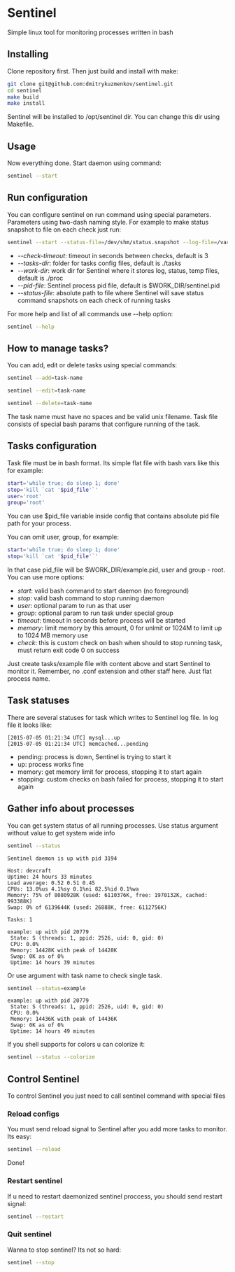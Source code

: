 # Sentinel
Simple linux tool for monitoring processes written in bash

## Installing
Clone repository first. Then just build and install with make:
```bash
git clone git@github.com:dmitrykuzmenkov/sentinel.git
cd sentinel
make build
make install
```

Sentinel will be installed to /opt/sentinel dir. You can change this dir using Makefile.

## Usage
Now everything done. Start daemon using command:

```bash
sentinel --start
```

## Run configuration
You can configure sentinel on run command using special parameters. Parameters using two-dash naming style. For example to make status snapshot to file on each check just run:
```bash
sentinel --start --status-file=/dev/shm/status.snapshot --log-file=/var/log/sentinel.log
```

- *--check-timeout*: timeout in seconds between checks, default is 3
- *--tasks-dir*: folder for tasks config files, default is ./tasks
- *--work-dir*: work dir for Sentinel where it stores log, status, temp files, default is ./proc
- *--pid-file*: Sentinel process pid file, default is $WORK_DIR/sentinel.pid
- *--status-file*: absolute path to file where Sentinel will save status command snapshots on each check of running tasks

For more help and list of all commands use --help option:
```bash
sentinel --help
```

## How to manage tasks?
You can add, edit or delete tasks using special commands:

```bash
sentinel --add=task-name
```

```bash
sentinel --edit=task-name
```

```bash
sentinel --delete=task-name
```

The task name must have no spaces and be valid unix filename. Task file consists of special bash params that configure running of the task.

## Tasks configuration
Task file must be in bash format. Its simple flat file with bash vars like this for example:

```bash
start='while true; do sleep 1; done'
stop='kill `cat '$pid_file'`'
user='root'
group='root'
```

You can use $pid_file variable inside config that contains absolute pid file path for your process.

You can omit user, group, for example:

```bash
start='while true; do sleep 1; done'
stop='kill `cat '$pid_file'`'
```

In that case pid_file will be $WORK_DIR/example.pid, user and group - root. You can use more options:

- *start*: valid bash command to start daemon (no foreground)
- *stop*: valid bash command to stop running daemon
- *user*: optional param to run as that user
- *group*: optional param to run task under special group
- *timeout*: timeout in seconds before process will be started
- *memory*: limit memory by this amount, 0 for unlmit or 1024M to limit up to 1024 MB memory use
- *check*: this is custom check on bash when should to stop running task, must return exit code 0 on success

Just create tasks/example file with content above and start Sentinel to monitor it. Remember, no .conf extension and other staff here. Just flat process name.

## Task statuses
There are several statuses for task which writes to Sentinel log file. In log file it looks like:
```
[2015-07-05 01:21:34 UTC] mysql...up
[2015-07-05 01:21:34 UTC] memcached...pending
```

- pending: process is down, Sentinel is trying to start it
- up: process works fine
- memory: get memory limit for process, stopping it to start again
- stopping: custom checks on bash failed for process, stopping it to start again

## Gather info about processes
You can get system status of all running processes.
Use status argument without value to get system wide info
```bash
sentinel --status
```

```
Sentinel daemon is up with pid 3194

Host: devcraft
Uptime: 24 hours 33 minutes
Load average: 0.52 0.51 0.45
CPUs: 13.0%us 4.1%sy 0.1%ni 82.5%id 0.1%wa
Memory: 75% of 8080928K (used: 6110376K, free: 1970132K, cached: 993388K)
Swap: 0% of 6139644K (used: 26888K, free: 6112756K)

Tasks: 1

example: up with pid 20779
 State: S (threads: 1, ppid: 2526, uid: 0, gid: 0)
 CPU: 0.0%
 Memory: 14428K with peak of 14428K
 Swap: 0K as of 0%
 Uptime: 14 hours 39 minutes
```

Or use argument with task name to check single task.
```bash
sentinel --status=example
```

```
example: up with pid 20779
 State: S (threads: 1, ppid: 2526, uid: 0, gid: 0)
 CPU: 0.0%
 Memory: 14436K with peak of 14436K
 Swap: 0K as of 0%
 Uptime: 14 hours 49 minutes
```

If you shell supports for colors u can colorize it:
```bash
sentinel --status --colorize
```

## Control Sentinel
To control Sentinel you just need to call sentinel command with special files

### Reload configs
You must send reload signal to Sentinel after you add more tasks to monitor. Its easy:
```bash
sentinel --reload
```
Done!

### Restart sentinel
If u need to restart daemonized sentinel proccess, you should send restart signal:
```bash
sentinel --restart
```

### Quit sentinel
Wanna to stop sentinel? Its not so hard:
```bash
sentinel --stop
```
